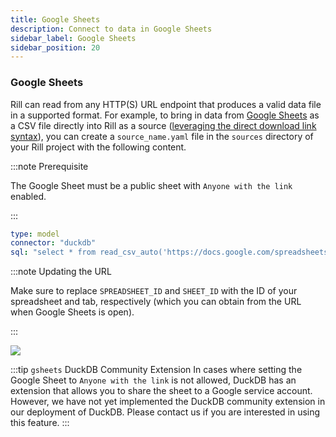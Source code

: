 ```yaml
---
title: Google Sheets
description: Connect to data in Google Sheets
sidebar_label: Google Sheets
sidebar_position: 20
---
```


### Google Sheets

Rill can read from any HTTP(S) URL endpoint that produces a valid data file in a supported format. For example, to bring in data from [Google Sheets](https://www.google.com/sheets/about/) as a CSV file directly into Rill as a source ([leveraging the direct download link syntax](https://www.highviewapps.com/blog/how-to-create-a-csv-or-excel-direct-download-link-in-google-sheets/)), you can create a `source_name.yaml` file in the `sources` directory of your Rill project with the following content. 

:::note Prerequisite 

The Google Sheet must be a public sheet with `Anyone with the link` enabled.

:::

```yaml
type: model
connector: "duckdb"
sql: "select * from read_csv_auto('https://docs.google.com/spreadsheets/d/<SPREADSHEET_ID>/export?format=csv&gid=<SHEET_ID>', normalize_names=True)"
```

:::note Updating the URL

Make sure to replace `SPREADSHEET_ID` and `SHEET_ID` with the ID of your spreadsheet and tab, respectively (which you can obtain from the URL when Google Sheets is open).

:::

<img src='/img/build/connectors/data-sources/googlesheets.png' class='rounded-gif' />
<br />

:::tip `gsheets` DuckDB Community Extension
In cases where setting the Google Sheet to `Anyone with the link` is not allowed, DuckDB has an extension that allows you to share the sheet to a Google service account. However, we have not yet implemented the DuckDB community extension in our deployment of DuckDB. Please contact us if you are interested in using this feature.
:::

